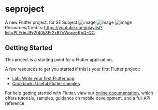 # seproject

A new Flutter project. for SE Subject
![image](https://user-images.githubusercontent.com/59372076/159939174-a174cc67-9a4d-42f9-8140-28287d03177a.png)
![image](https://user-images.githubusercontent.com/59372076/159939364-f0d4e379-e178-47da-b0e0-cb945f1d72a6.png)
![image](https://user-images.githubusercontent.com/59372076/159939479-b63f64da-3a40-4f22-af33-39ae76912856.png)
Resources/Credits:
https://youtube.com/playlist?list=PLErieJIFr7t40k8Fr2xB7xWoczeKpQ-QC
## Getting Started

This project is a starting point for a Flutter application.

A few resources to get you started if this is your first Flutter project:

- [Lab: Write your first Flutter app](https://flutter.dev/docs/get-started/codelab)
- [Cookbook: Useful Flutter samples](https://flutter.dev/docs/cookbook)

For help getting started with Flutter, view our
[online documentation](https://flutter.dev/docs), which offers tutorials,
samples, guidance on mobile development, and a full API reference.
